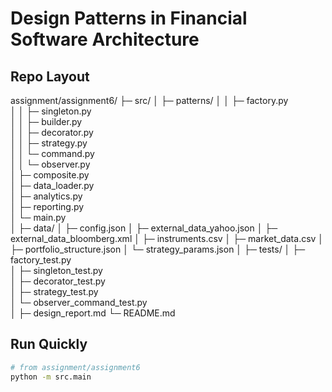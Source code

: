 # Design Patterns in Financial Software Architecture
## Repo Layout
assignment/assignment6/
├─ src/
│  ├─ patterns/
│  │  ├─ factory.py            
│  │  ├─ singleton.py          
│  │  ├─ builder.py            
│  │  ├─ decorator.py          
│  │  ├─ strategy.py           
│  │  └─ command.py            
│  │  └─ observer.py           
│  ├─ composite.py             
│  ├─ data_loader.py           
│  ├─ analytics.py             
│  ├─ reporting.py             
│  └─ main.py                  
│
├─ data/
│  ├─ config.json
│  ├─ external_data_yahoo.json
│  ├─ external_data_bloomberg.xml
│  ├─ instruments.csv
│  ├─ market_data.csv
│  ├─ portfolio_structure.json
│  └─ strategy_params.json
│
├─ tests/
│  ├─ factory_test.py                  
│  ├─ singleton_test.py                
│  ├─ decorator_test.py                
│  ├─ strategy_test.py                 
│  └─ observer_command_test.py         
│
├─ design_report.md
└─ README.md

## Run Quickly

```bash
# from assignment/assignment6
python -m src.main
